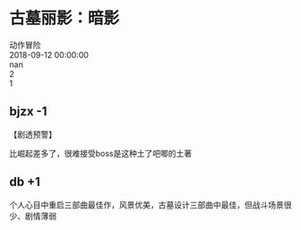 



# 古墓丽影：暗影
  
动作冒险  
2018-09-12 00:00:00  
nan  
2  
1
## bjzx -1


【剧透预警】



比崛起差多了，很难接受boss是这种土了吧唧的土著
##  db +1 


 个人心目中重启三部曲最佳作，风景优美，古墓设计三部曲中最佳，但战斗场景很少、剧情薄弱 